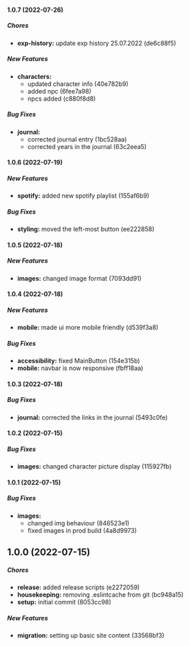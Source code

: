 #### 1.0.7 (2022-07-26)

##### Chores

-   **exp-history:** update exp history 25.07.2022 (de6c88f5)

##### New Features

-   **characters:**
    -   updated character info (40e782b9)
    -   added npc (6fee7a98)
    -   npcs added (c880f8d8)

##### Bug Fixes

-   **journal:**
    -   corrected journal entry (1bc528aa)
    -   corrected years in the journal (63c2eea5)

#### 1.0.6 (2022-07-19)

##### New Features

-   **spotify:** added new spotify playlist (155af6b9)

##### Bug Fixes

-   **styling:** moved the left-most button (ee222858)

#### 1.0.5 (2022-07-18)

##### New Features

-   **images:** changed image format (7093dd91)

#### 1.0.4 (2022-07-18)

##### New Features

-   **mobile:** made ui more mobile friendly (d539f3a8)

##### Bug Fixes

-   **accessibility:** fixed MainButton (154e315b)
-   **mobile:** navbar is now responsive (fbff18aa)

#### 1.0.3 (2022-07-18)

##### Bug Fixes

-   **journal:** corrected the links in the journal (5493c0fe)

#### 1.0.2 (2022-07-15)

##### Bug Fixes

-   **images:** changed character picture display (115927fb)

#### 1.0.1 (2022-07-15)

##### Bug Fixes

-   **images:**
    -   changed img behaviour (846523e1)
    -   fixed images in prod build (4a8d9973)

## 1.0.0 (2022-07-15)

##### Chores

-   **release:** added release scripts (e2272059)
-   **housekeeping:** removing .eslintcache from git (bc948a15)
-   **setup:** initial commit (8053cc98)

##### New Features

-   **migration:** setting up basic site content (33568bf3)
